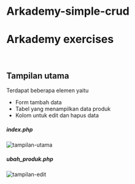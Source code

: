 # Arkademy-simple-crud
<h1>Arkademy exercises</h1> <br/>
<h2> Tampilan utama </h2>
<p>Terdapat beberapa elemen yaitu</p>
<ul>
  <li>Form tambah data</li>
  <li>Tabel yang menampilkan data produk</li>
  <li>Kolom untuk edit dan hapus data</li>
</ul>
<h5>index.php</h5>

![tampilan-utama](https://user-images.githubusercontent.com/72005256/103754823-76217d00-503f-11eb-9819-30ab31dc4a6a.JPG)

<h5>ubah_produk.php</h5>

![tampilan-edit](https://user-images.githubusercontent.com/72005256/103754839-7a4d9a80-503f-11eb-9249-f5861dbe37d2.JPG)


